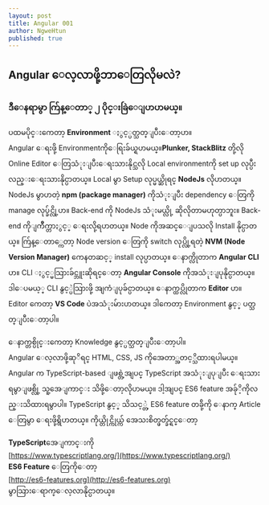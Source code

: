 ```yaml
---
layout: post
title: Angular 001
author: NgweHtun
published: true
---
```


## Angular ေလ့လာဖို့ဘာေတြလိုမလဲ?


### ဒီေနရာမွာ က်ြန္ေတာ္ ၂ ပိုင္းခြဲေျပာပာမယ္။


ပထမပိုင္းကေတာ့ **Environment** ႏွင့္ပတ္သတ္ျပီးေတာ့ပာ။ <br /> Angular ေရးဖို့ Environmentကိုေရြးခ်ယ္ရပာမယ္။**Plunker, StackBlitz** တို့လို Online Editor ေတြသံုးျပီးေရးသားနိုင္သလို Local environmentကို set up လုပ္ပီးလည္းေရးသားနိုင္ပာတယ္။ Local မွာ Setup လုပ္မယ္ဆိုရင္ **NodeJs** လိုပာတယ္။ 
NodeJs မွာပာတဲ့ **npm (package manager)** ကိုသံုးျပီး dependency ေတြကို manage လုပ္ခ်င္လို့ပာ။ Back-end ကို NodeJs သံုးမယ္လို့ ဆိုလိုတာမဟုတ္ပာဘူး။ Back-end ကိုျကိဳက္တာႏွင့္ ေရးလို့ရပာတယ္။ Node ကိုအဆင္ေျပသလို Install နိုင္ပာတယ္။ က်ြန္ေတာ္ကေတာ့ Node version ေတြကို switch လုပ္လို့ရတဲ့ **NVM (Node Version Manager)** ကေနတဆင့္ install လုပ္ပာတယ္။ 
ေနာက္လိုတာက **Angular CLI** ပာ။ CLI ႏွင့္မသြားခ်င္ဘူးဆိုရင္ေတာ့ **Angular Console** ကိုအသံုးျပုနိုင္ပာတယ္။ ဒါေပမယ့္ CLI နွင့္ပဲသြားဖို့ အျကံျပုခ်င္ပာတယ္။ ေနာက္ထပ္လိုတာက **Editor** ပာ။ Editor ကေတာ့ **VS Code** ပဲအသံုးမ်ားပာတယ္။ ဒါကေတာ့ Environment နွင့္ ပတ္သတ္ျပီးေတာ့ပါ။


ေနာက္တစ္ပိုင္းကေတာ့ Knowledge နွင့္ပတ္သတ္ျပီးေတာ့ပါ။ <br /> Angular ေလ့လာဖို့ဆုိရင္ HTML, CSS, JS ကိုအေတာ္အတင့္သိထားရပါမယ္။ Angular က TypeScript-based ျဖစ္တဲ့အျပင္ TypeScript အသံုးျပုျပီး ေရးသားရမွာျဖစ္လို့ သူ့အေျကာင္း သိဖို့ေတာ့လိုပာမယ္။ ဒါ့အျပင္ ES6 feature အခ်ုိ့ကိုလည္းသိထားရမွာပါ။ TypeScript နွင့္ သိသင့္တဲ့ ES6 feature တခ်ို့ကို ေနာက္ Article ေတြမွာ ေရးဖို့ရွိပာတယ္။ ကိုယ္တိုင္ကိုယ္က် အေသးစိတ္ဖတ္ခ်င္ရင္ေတာ့ 

**TypeScript**အေျကာင္းကို <br /> 
[https://www.typescriptlang.org/](https://www.typescriptlang.org/)<br />
**ES6 Feature** ေတြကိုေတာ့ <br/>
[http://es6-features.org](http://es6-features.org) <br />
မွာသြားေရာက္ေလ့လာနိုင္ပာတယ္။
